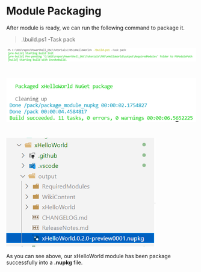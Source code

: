 # Module Packaging


After module is ready, we can run the following command to package it.

> .\build.ps1 -Task pack


![](./images/1.PNG)

#

![](./images/2.PNG)

#

![](./images/3.PNG)

As you can see above, our xHelloWorld module has been package successfully into a **.nupkg** file.
